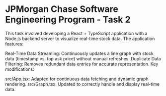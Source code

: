 # JPMorgan Chase Software Engineering Program - Task 2

This task involved developing a React + TypeScript application with a Node.js backend server to visualize real-time stock data. The application features:

Real-Time Data Streaming: Continuously updates a line graph with stock data (timestamp vs. top ask price) without manual refreshes.
Duplicate Data Filtering: Removes redundant data entries for accurate representation.
Key modifications:

src/App.tsx: Adapted for continuous data fetching and dynamic graph rendering.
src/Graph.tsx: Updated to correctly handle and display real-time data.
